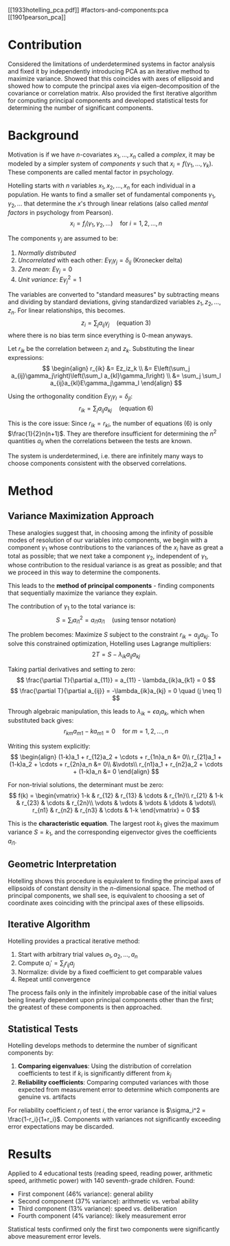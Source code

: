 [[1933hotelling_pca.pdf]]
#factors-and-components:pca
[[1901pearson_pca]]

# Contribution
Considered the limitations of underdetermined systems in factor analysis and fixed it by independently introducing PCA as an iterative method to maximize variance. Showed that this coincides with axes of ellipsoid and showed how to compute the principal axes via eigen-decomposition of the covariance or correlation matrix. Also provided the first iterative algorithm for computing principal components and developed statistical tests for determining the number of significant components.

# Background 
Motivation is if we have $n$-covariates $x_1, \ldots, x_n$ called a *complex*, it may be modeled by a simpler system of *components* $\gamma$ such that $x_i = f(\gamma_1, \ldots, \gamma_k)$. These components are called mental factor in psychology. 

Hotelling starts with $n$ variables $x_1, x_2, \ldots, x_n$ for each individual in a population. He wants to find a smaller set of fundamental components $\gamma_1, \gamma_2, \ldots$ that determine the $x$'s through linear relations (also called *mental factors* in psychology from Pearson). 
$$
   x_i = f_i(\gamma_1, \gamma_2, \ldots) \quad \text{for } i = 1, 2, \ldots, n
$$

The components $\gamma_j$ are assumed to be:
1. *Normally distributed*
2. *Uncorrelated* with each other: $E\gamma_i\gamma_j = \delta_{ij}$ (Kronecker delta)
3. *Zero mean*: $E\gamma_j = 0$
4. *Unit variance*: $E\gamma_j^2 = 1$

The variables are converted to "standard measures" by subtracting means and dividing by standard deviations, giving standardized variables $z_1, z_2, \ldots, z_n$. For linear relationships, this becomes. 
$$
   z_i = \sum_j a_{ij}\gamma_j \quad \text{(equation 3)}
$$
where there is no bias term since everything is $0$-mean anyways. 

Let $r_{ik}$ be the correlation between $z_i$ and $z_k$. Substituting the linear expressions:
$$
\begin{align}
   r_{ik} &= Ez_iz_k \\
   &= E\left(\sum_j a_{ij}\gamma_j\right)\left(\sum_l a_{kl}\gamma_l\right) \\
   &= \sum_j \sum_l a_{ij}a_{kl}E\gamma_j\gamma_l
\end{align}
$$

Using the orthogonality condition $E\gamma_j\gamma_l = \delta_{jl}$:
$$
   r_{ik} = \sum_j a_{ij}a_{kj} \quad \text{(equation 6)}
$$

This is the core issue: Since $r_{ik} = r_{ki}$, the number of equations (6) is only $\frac{1}{2}n(n+1)$. They are therefore insufficient for determining the $n^2$ quantities $a_{ij}$ when the correlations between the tests are known.

The system is underdetermined, i.e. there are infinitely many ways to choose components consistent with the observed correlations.

# Method 

## Variance Maximization Approach
These analogies suggest that, in choosing among the infinity of possible modes of resolution of our variables into components, we begin with a component $\gamma_1$ whose contributions to the variances of the $x_i$ have as great a total as possible; that we next take a component $\gamma_2$, independent of $\gamma_1$, whose contribution to the residual variance is as great as possible; and that we proceed in this way to determine the components.

This leads to the **method of principal components** - finding components that sequentially maximize the variance they explain.

The contribution of $\gamma_1$ to the total variance is:
$$
   S = \sum_i a_{i1}^2 = a_{i1}a_{i1} \quad \text{(using tensor notation)}
$$

The problem becomes: Maximize $S$ subject to the constraint $r_{ik} = a_{ij}a_{kj}$. To solve this constrained optimization, Hotelling uses Lagrange multipliers:
$$
   2T = S - \lambda_{ik}a_{ij}a_{kj}
$$

Taking partial derivatives and setting to zero:
$$
\frac{\partial T}{\partial a_{11}} = a_{11} - \lambda_{ik}a_{k1} = 0
$$
$$
\frac{\partial T}{\partial a_{ij}} = -\lambda_{ik}a_{kj} = 0 \quad (j \neq 1)
$$

Through algebraic manipulation, this leads to $\lambda_{ik} = \epsilon a_i a_k$, which when substituted back gives:
$$
r_{km}a_{m1} - ka_{m1} = 0 \quad \text{for } m = 1,2,\ldots,n
$$

Writing this system explicitly:
$$
\begin{align}
   (1-k)a_1 + r_{12}a_2 + \cdots + r_{1n}a_n &= 0\\
   r_{21}a_1 + (1-k)a_2 + \cdots + r_{2n}a_n &= 0\\
   &\vdots\\
   r_{n1}a_1 + r_{n2}a_2 + \cdots + (1-k)a_n &= 0
\end{align}
$$

For non-trivial solutions, the determinant must be zero:
$$
f(k) = \begin{vmatrix}
1-k & r_{12} & r_{13} & \cdots & r_{1n}\\
r_{21} & 1-k & r_{23} & \cdots & r_{2n}\\
\vdots & \vdots & \vdots & \ddots & \vdots\\
r_{n1} & r_{n2} & r_{n3} & \cdots & 1-k
\end{vmatrix} = 0
$$

This is the **characteristic equation**. The largest root $k_1$ gives the maximum variance $S = k_1$, and the corresponding eigenvector gives the coefficients $a_{i1}$.

## Geometric Interpretation
Hotelling shows this procedure is equivalent to finding the principal axes of ellipsoids of constant density in the $n$-dimensional space. The method of principal components, we shall see, is equivalent to choosing a set of coordinate axes coinciding with the principal axes of these ellipsoids.

## Iterative Algorithm
Hotelling provides a practical iterative method:

1. Start with arbitrary trial values $a_1, a_2, \ldots, a_n$
2. Compute $a_i' = \sum_j r_{ij}a_j$ 
3. Normalize: divide by a fixed coefficient to get comparable values
4. Repeat until convergence

The process fails only in the infinitely improbable case of the initial values being linearly dependent upon principal components other than the first; the greatest of these components is then approached.

## Statistical Tests
Hotelling develops methods to determine the number of significant components by:

1. **Comparing eigenvalues**: Using the distribution of correlation coefficients to test if $k_i$ is significantly different from $k_j$
2. **Reliability coefficients**: Comparing computed variances with those expected from measurement error to determine which components are genuine vs. artifacts

For reliability coefficient $r_i$ of test $i$, the error variance is $\sigma_i^2 = \frac{1-r_i}{1+r_i}$. Components with variances not significantly exceeding error expectations may be discarded.

# Results
Applied to 4 educational tests (reading speed, reading power, arithmetic speed, arithmetic power) with 140 seventh-grade children. Found:
- First component (46% variance): general ability
- Second component (37% variance): arithmetic vs. verbal ability  
- Third component (13% variance): speed vs. deliberation
- Fourth component (4% variance): likely measurement error

Statistical tests confirmed only the first two components were significantly above measurement error levels.

